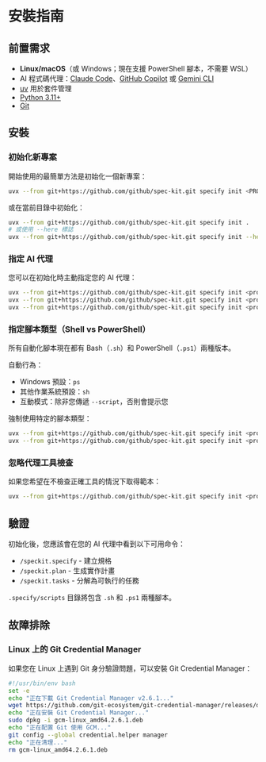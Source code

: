 # 安裝指南

## 前置需求

- **Linux/macOS**（或 Windows；現在支援 PowerShell 腳本，不需要 WSL）
- AI 程式碼代理：[Claude Code](https://www.anthropic.com/claude-code)、[GitHub Copilot](https://code.visualstudio.com/) 或 [Gemini CLI](https://github.com/google-gemini/gemini-cli)
- [uv](https://docs.astral.sh/uv/) 用於套件管理
- [Python 3.11+](https://www.python.org/downloads/)
- [Git](https://git-scm.com/downloads)

## 安裝

### 初始化新專案

開始使用的最簡單方法是初始化一個新專案：

```bash
uvx --from git+https://github.com/github/spec-kit.git specify init <PROJECT_NAME>
```

或在當前目錄中初始化：

```bash
uvx --from git+https://github.com/github/spec-kit.git specify init .
# 或使用 --here 標誌
uvx --from git+https://github.com/github/spec-kit.git specify init --here
```

### 指定 AI 代理

您可以在初始化時主動指定您的 AI 代理：

```bash
uvx --from git+https://github.com/github/spec-kit.git specify init <project_name> --ai claude
uvx --from git+https://github.com/github/spec-kit.git specify init <project_name> --ai gemini
uvx --from git+https://github.com/github/spec-kit.git specify init <project_name> --ai copilot
```

### 指定腳本類型（Shell vs PowerShell）

所有自動化腳本現在都有 Bash（`.sh`）和 PowerShell（`.ps1`）兩種版本。

自動行為：
- Windows 預設：`ps`
- 其他作業系統預設：`sh`
- 互動模式：除非您傳遞 `--script`，否則會提示您

強制使用特定的腳本類型：
```bash
uvx --from git+https://github.com/github/spec-kit.git specify init <project_name> --script sh
uvx --from git+https://github.com/github/spec-kit.git specify init <project_name> --script ps
```

### 忽略代理工具檢查

如果您希望在不檢查正確工具的情況下取得範本：

```bash
uvx --from git+https://github.com/github/spec-kit.git specify init <project_name> --ai claude --ignore-agent-tools
```

## 驗證

初始化後，您應該會在您的 AI 代理中看到以下可用命令：
- `/speckit.specify` - 建立規格
- `/speckit.plan` - 生成實作計畫
- `/speckit.tasks` - 分解為可執行的任務

`.specify/scripts` 目錄將包含 `.sh` 和 `.ps1` 兩種腳本。

## 故障排除

### Linux 上的 Git Credential Manager

如果您在 Linux 上遇到 Git 身分驗證問題，可以安裝 Git Credential Manager：

```bash
#!/usr/bin/env bash
set -e
echo "正在下載 Git Credential Manager v2.6.1..."
wget https://github.com/git-ecosystem/git-credential-manager/releases/download/v2.6.1/gcm-linux_amd64.2.6.1.deb
echo "正在安裝 Git Credential Manager..."
sudo dpkg -i gcm-linux_amd64.2.6.1.deb
echo "正在配置 Git 使用 GCM..."
git config --global credential.helper manager
echo "正在清理..."
rm gcm-linux_amd64.2.6.1.deb
```
